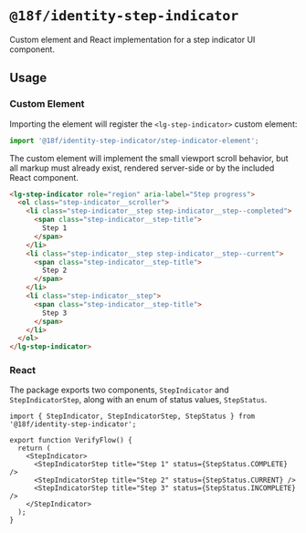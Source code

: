 # `@18f/identity-step-indicator`

Custom element and React implementation for a step indicator UI component.

## Usage

### Custom Element

Importing the element will register the `<lg-step-indicator>` custom element:

```ts
import '@18f/identity-step-indicator/step-indicator-element';
```

The custom element will implement the small viewport scroll behavior, but all markup must already exist, rendered server-side or by the included React component.

```html
<lg-step-indicator role="region" aria-label="Step progress">
  <ol class="step-indicator__scroller">
    <li class="step-indicator__step step-indicator__step--completed">
      <span class="step-indicator__step-title">
        Step 1
      </span>
    </li>
    <li class="step-indicator__step step-indicator__step--current">
      <span class="step-indicator__step-title">
        Step 2
      </span>
    </li>
    <li class="step-indicator__step">
      <span class="step-indicator__step-title">
        Step 3
      </span>
    </li>
  </ol>
</lg-step-indicator>
```

### React

The package exports two components, `StepIndicator` and `StepIndicatorStep`, along with an enum of status values, `StepStatus`.

```tsx
import { StepIndicator, StepIndicatorStep, StepStatus } from '@18f/identity-step-indicator';

export function VerifyFlow() {
  return (
    <StepIndicator>
      <StepIndicatorStep title="Step 1" status={StepStatus.COMPLETE} />
      <StepIndicatorStep title="Step 2" status={StepStatus.CURRENT} />
      <StepIndicatorStep title="Step 3" status={StepStatus.INCOMPLETE} />
    </StepIndicator>
  );
}
```
